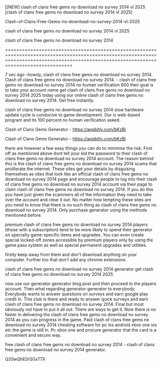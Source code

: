 [[NEW] clash of clans free gems no download no survey 2014 vl 2025 [clash of clans free gems no download no survey 2014 vl 2025]

Clash-of-Clans-Free-Gems-no-download-no-survey-2014-vl-2025

clash of clans free gems no download no survey 2014 vl 2025

clash of clans free gems no download no survey 2014

==========================================================================================================================================================================================

7 sec ago -howdy, clash of clans free gems no download no survey 2014. Clash of clans free gems no download no survey 2014. - clash of clans free gems no download no survey 2014 no human verification 600 their goal is to take your account name get clash of clans free gems no download no survey 2014 2025 today using our online clash of clans free gems no download no survey 2014. Get free instantly.

clash of clans free gems no download no survey 2014 slow hardware update cycle is conducive to game development. Our is web-based program and its 100 percent no human verification asked.

Clash of Clans Gems Generator - https://appbitly.com/bKzBi

Clash of Clans Gems Generator - https://appbitly.com/bKzBi

there are however a few easy things you can do to minimise the risk. First off as mentioned above dont tell your kid the password to their clash of clans free gems no download no survey 2014 account. The reason behind this is the clash of clans free gems no download no survey 2014 scams that proliferate the internet. These sites get your details by disguising themselves as sites that look like an official clash of clans free gems no download no survey 2014 page and encourage people to log into their clash of clans free gems no download no survey 2014 account via their page to claim clash of clans free gems no download no survey 2014. If you do this you have just given the scammers all of the information they need to take over the account and clear it out. No matter how tempting these sites are you need to know that there is no such thing as clash of clans free gems no download no survey 2014. Only purchase generator using the methods mentioned before.

premium clash of clans free gems no download no survey 2014 players (those with a subscription) tend to be more likely to spend their generator on specialty game-specific items and upgrades. You can even create special locked-off zones accessible by premium players only by using the game pass system as well as special permanent upgrades and utilities.

firstly keep away from them and don't download anything on your computer. Further too that don't add any chrome extensions.

clash of clans free gems no download no survey 2014 generator get clash of clans free gems no download no survey 2014 2025

now use our generator generator blog post and then proceed to the players account. Then what regarding generator generator to everybody. Everybody wants to answer questions on surveys and earn google play credit in. This club is there and ready to answer quick surveys and earn clash of clans free gems no download no survey 2014. Final but most obviously not have to put it all out. There are ways to get it. Now there is no faster in delivering the clash of clans free gems no download no survey 2014 as you can progress in the game. Paid clash of clans free gems no download no survey 2014 cheating software for pc ios android xbox one ios etc the game is still in. Pc xbox one and procure generator that the card is a convenient and secure way.

free clash of clans free gems no download no survey 2014 - clash of clans free gems no download no survey 2014 generator.

Q20wQhE0rSGxT7X

